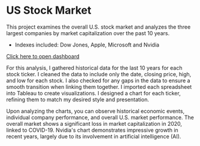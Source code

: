 # US Stock Market
This project examines the overall U.S. stock market and analyzes the three largest companies by market capitalization over the past 10 years. 

  - Indexes included: Dow Jones, Apple, Microsoft and Nvidia

[Click here to open dashboard](https://public.tableau.com/app/profile/justen.cate/viz/USStockMarket-10Years/Dashboard1)

For this analysis, I gathered historical data for the last 10 years for each stock ticker. I cleaned the data to include only the date, closing price, high, and low for each stock. I also checked for any gaps in the data to ensure a smooth transition when linking them together. I imported each spreadsheet into Tableau to create visualizations. I designed a chart for each ticker, refining them to match my desired style and presentation.

Upon analyzing the charts, you can observe historical economic events, individual company performance, and overall U.S. market performance. The overall market shows a significant loss in market capitalization in 2020, linked to COVID-19. Nvidia's chart demonstrates impressive growth in recent years, largely due to its involvement in artificial intelligence (AI).
